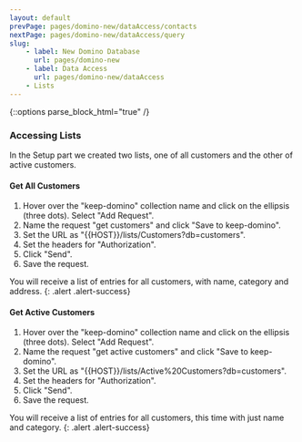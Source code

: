 ```yaml
---
layout: default
prevPage: pages/domino-new/dataAccess/contacts
nextPage: pages/domino-new/dataAccess/query
slug:
    - label: New Domino Database
      url: pages/domino-new
    - label: Data Access
      url: pages/domino-new/dataAccess
    - Lists
---
```


{::options parse_block_html="true" /}

### Accessing Lists

In the Setup part we created two lists, one of all customers and the other of active customers.

#### Get All Customers

1. Hover over the "keep-domino" collection name and click on the ellipsis (three dots). Select "Add Request".  
1. Name the request "get customers" and click "Save to keep-domino".
2. Set the URL as "&#123;&#123;HOST&#125;&#125;/lists/Customers?db=customers".
3. Set the headers for "Authorization".
4. Click "Send".
5. Save the request.

You will receive a list of entries for all customers, with name, category and address.
{: .alert .alert-success}

#### Get Active Customers

1. Hover over the "keep-domino" collection name and click on the ellipsis (three dots). Select "Add Request".  
1. Name the request "get active customers" and click "Save to keep-domino".
2. Set the URL as "&#123;&#123;HOST&#125;&#125;/lists/Active%20Customers?db=customers".
3. Set the headers for "Authorization".
4. Click "Send".
5. Save the request.

You will receive a list of entries for all customers, this time with just name and category.
{: .alert .alert-success}